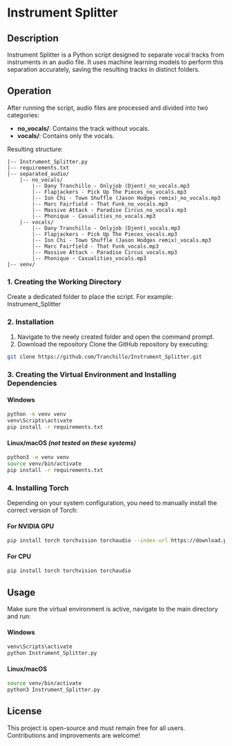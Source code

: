 # Instrument Splitter
## Description
Instrument Splitter is a Python script designed to separate vocal tracks from instruments in an audio file. It uses machine learning models to perform this separation accurately, saving the resulting tracks in distinct folders.

## Operation
After running the script, audio files are processed and divided into two categories:
- **no_vocals/**: Contains the track without vocals.
- **vocals/**: Contains only the vocals.

Resulting structure:
```
|-- Instrument_Splitter.py
|-- requirements.txt
|-- separated_audio/
    |-- no_vocals/
        |-- Dany Tranchillo - Onlyjob (Djent)_no_vocals.mp3
        |-- Flapjackers - Pick Up The Pieces_no_vocals.mp3
        |-- Ion Chi - Town Shuffle (Jason Hodges remix)_no_vocals.mp3
        |-- Marc Fairfield - That Funk_no_vocals.mp3
        |-- Massive Attack - Paradise Circus_no_vocals.mp3
        |-- Phonique - Casualities_no_vocals.mp3
    |-- vocals/
        |-- Dany Tranchillo - Onlyjob (Djent)_vocals.mp3
        |-- Flapjackers - Pick Up The Pieces_vocals.mp3
        |-- Ion Chi - Town Shuffle (Jason Hodges remix)_vocals.mp3
        |-- Marc Fairfield - That Funk_vocals.mp3
        |-- Massive Attack - Paradise Circus_vocals.mp3
        |-- Phonique - Casualities_vocals.mp3
|-- venv/
```

### 1. Creating the Working Directory
Create a dedicated folder to place the script. For example: Instrument_Splitter

### 2. Installation
1. Navigate to the newly created folder and open the command prompt.
2. Download the repository
Clone the GitHub repository by executing:
```sh
git clone https://github.com/Tranchillo/Instrument_Splitter.git
```

### 3. Creating the Virtual Environment and Installing Dependencies
#### **Windows**
```sh
python -m venv venv
venv\Scripts\activate
pip install -r requirements.txt
```

#### **Linux/macOS** *(not tested on these systems)*
```sh
python3 -m venv venv
source venv/bin/activate
pip install -r requirements.txt
```

### 4. Installing Torch
Depending on your system configuration, you need to manually install the correct version of Torch:

#### **For NVIDIA GPU**
```sh
pip install torch torchvision torchaudio --index-url https://download.pytorch.org/whl/cu121
```

#### **For CPU**
```sh
pip install torch torchvision torchaudio
```

## Usage
Make sure the virtual environment is active, navigate to the main directory and run:

#### **Windows**
```sh
venv\Scripts\activate
python Instrument_Splitter.py
```

#### **Linux/macOS**
```sh
source venv/bin/activate
python3 Instrument_Splitter.py
```

## License
This project is open-source and must remain free for all users. Contributions and improvements are welcome!
